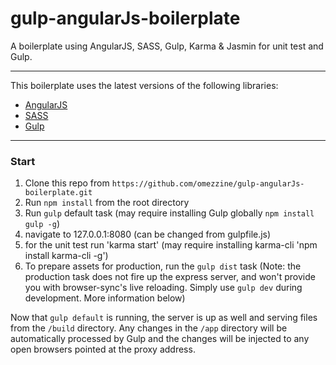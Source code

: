 gulp-angularJs-boilerplate
============================

A boilerplate using AngularJS, SASS, Gulp, Karma & Jasmin for unit test and Gulp.

---

This boilerplate uses the latest versions of the following libraries:

- [AngularJS](http://angularjs.org/)
- [SASS](http://sass-lang.com/)
- [Gulp](http://gulpjs.com/)

---

### Start

1. Clone this repo from `https://github.com/omezzine/gulp-angularJs-boilerplate.git`
2. Run `npm install` from the root directory
3. Run `gulp` default task (may require installing Gulp globally `npm install gulp -g`)
4. navigate to 127.0.0.1:8080 (can be changed from gulpfile.js)
5. for the unit test run 'karma start' (may require installing karma-cli 'npm install karma-cli -g')
5. To prepare assets for production, run the `gulp dist` task (Note: the production task does not fire up the express server, and won't provide you with browser-sync's live reloading. Simply use `gulp dev` during development. More information below)

Now that `gulp default` is running, the server is up as well and serving files from the `/build` directory. Any changes in the `/app` directory will be automatically processed by Gulp and the changes will be injected to any open browsers pointed at the proxy address.

